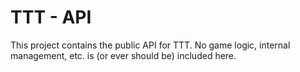 # TTT - API
This project contains the public API for TTT.
No game logic, internal management, etc. is (or ever should be) included here.